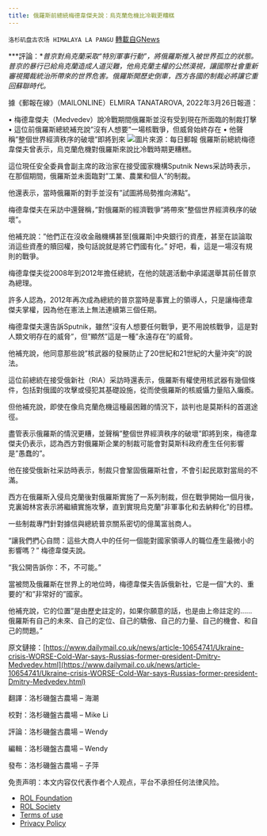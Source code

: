 ```yaml
---
title: 俄羅斯前總統梅德韋傑夫說：烏克蘭危機比冷戰更糟糕
---
```

`洛杉矶盘古农场 HIMALAYA LA PANGU` [轉載自GNews](https://gnews.org/zh-hans/2276305/)

***評論：**普京對烏克蘭采取“特別軍事行動”，將俄羅斯推入被世界孤立的狀態。普京的暴行已給烏克蘭造成人道災難，他烏克蘭主權的公然漠視，讓國際社會重新審視獨裁統治所帶來的世界危害。俄羅斯開歷史倒車，西方各國的制裁必將讓它重回蘇聯時代。*

據《郵報在線》（MAILONLINE）ELMIRA TANATAROVA, 2022年3月26日報道：

• 梅德韋傑夫（Medvedev）說冷戰期間俄羅斯並沒有受到現在所面臨的制裁打擊
• 這位前俄羅斯總統補充說”沒有人想要”一場核戰爭，但威脅始終存在
• 他聲稱”整個世界經濟秩序的破壞”即將到來
![](https://assets.gnews.org/wp-content/uploads/2022/04/image-189-e1648919600573.png)圖片來源：每日郵報
俄羅斯前總統梅德韋傑夫曾表示，烏克蘭危機對俄羅斯來說比冷戰時期更糟糕。

這位現任安全委員會副主席的政治家在接受國家機構Sputnik News采訪時表示，在那個期間，俄羅斯並未面臨對”工業、農業和個人”的制裁。

他還表示，當時俄羅斯的對手並沒有”試圖將局勢推向沸點”。

梅德韋傑夫在采訪中還聲稱，”對俄羅斯的經濟戰爭”將帶來”整個世界經濟秩序的破壞”。

他補充說：”他們正在沒收金融機構甚至[俄羅斯]中央銀行的資產，甚至在談論取消這些資產的贖回權，換句話說就是將它們國有化。” 好吧，看，這是一場沒有規則的戰爭。

梅德韋傑夫從2008年到2012年擔任總統，在他的競選活動中承諾選舉其前任普京為總理。

許多人認為，2012年再次成為總統的普京當時是事實上的領導人，只是讓梅德韋傑夫掌權，因為他在憲法上無法連續第三個任期。

梅德韋傑夫還告訴Sputnik，雖然”沒有人想要任何戰爭，更不用說核戰爭，這是對人類文明存在的威脅”，但”顯然”這是一種”永遠存在”的威脅。

他補充說，他同意那些說”核武器的發展防止了20世紀和21世紀的大量沖突”的說法。

這位前總統在接受俄新社（RIA）采訪時還表示，俄羅斯有權使用核武器有幾個條件，包括對俄國的攻擊或侵犯其基礎設施，從而使俄羅斯的核威懾力量陷入癱瘓。

但他補充說，即使在像烏克蘭危機這種最困難的情況下，談判也是莫斯科的首選途徑。

盡管表示俄羅斯的情況更糟，並聲稱”整個世界經濟秩序的破壞”即將到來，梅德韋傑夫仍表示，認為西方對俄羅斯企業的制裁可能會對莫斯科政府產生任何影響是”愚蠢的”。

他在接受俄新社采訪時表示，制裁只會鞏固俄羅斯社會，不會引起民眾對當局的不滿。

西方在俄羅斯入侵烏克蘭後對俄羅斯實施了一系列制裁，但在戰爭開始一個月後，克裏姆林宮表示將繼續實施攻擊，直到實現烏克蘭”非軍事化和去納粹化”的目標。

一些制裁專門針對據信與總統普京關系密切的億萬富翁商人。

“讓我們捫心自問：這些大商人中的任何一個能對國家領導人的職位產生最微小的影響嗎？” 梅德韋傑夫說。

“我公開告訴你：不，不可能。”

當被問及俄羅斯在世界上的地位時，梅德韋傑夫告訴俄新社，它是一個”大的、重要的”和”非常好的”國家。

他補充說，它的位置”是由歷史註定的，如果你願意的話，也是由上帝註定的……俄羅斯有自己的未來、自己的定位、自己的驕傲、自己的力量、自己的機會、和自己的問題。”

原文鏈接：[https://www.dailymail.co.uk/news/article-10654741/Ukraine-crisis-WORSE-Cold-War-says-Russias-former-president-Dmitry-Medvedev.html](https://www.dailymail.co.uk/news/article-10654741/Ukraine-crisis-WORSE-Cold-War-says-Russias-former-president-Dmitry-Medvedev.html)

翻譯：洛杉磯盤古農場 – 海潮

校對：洛杉磯盤古農場 – Mike Li

評論：洛杉磯盤古農場 – Wendy

編輯：洛杉磯盤古農場 – Wendy

發布：洛杉磯盤古農場 – 子萍



 

免责声明：本文内容仅代表作者个人观点，平台不承担任何法律风险。

- [ROL Foundation](https://rolfoundation.org/)
- [ROL Society](https://rolsociety.org/)
- [Terms of use](https://gnews.org/terms-of-use-3/)
- [Privacy Policy](https://gnews.org/privacy-policy/)
